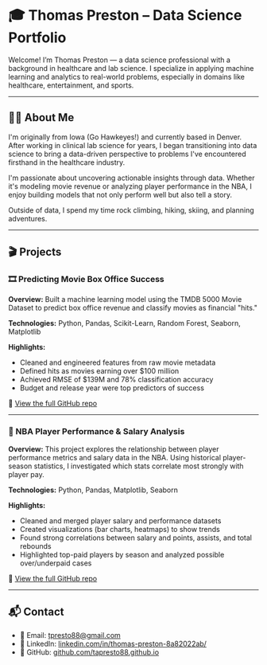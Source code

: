 # 🎓 Thomas Preston – Data Science Portfolio

Welcome! I’m Thomas Preston — a data science professional with a background in healthcare and lab science. I specialize in applying machine learning and analytics to real-world problems, especially in domains like healthcare, entertainment, and sports.

---

## 👨‍🔬 About Me

I'm originally from Iowa (Go Hawkeyes!) and currently based in Denver. After working in clinical lab science for years, I began transitioning into data science to bring a data-driven perspective to problems I've encountered firsthand in the healthcare industry.

I'm passionate about uncovering actionable insights through data. Whether it's modeling movie revenue or analyzing player performance in the NBA, I enjoy building models that not only perform well but also tell a story.

Outside of data, I spend my time rock climbing, hiking, skiing, and planning adventures.

---

## 🎬 Projects

### 🎞️ Predicting Movie Box Office Success

**Overview:** 
Built a machine learning model using the TMDB 5000 Movie Dataset to predict box office revenue and classify movies as financial "hits."

**Technologies:** 
Python, Pandas, Scikit-Learn, Random Forest, Seaborn, Matplotlib

**Highlights:**
- Cleaned and engineered features from raw movie metadata
- Defined hits as movies earning over $100 million
- Achieved RMSE of \$139M and 78% classification accuracy
- Budget and release year were top predictors of success

🔗 [View the full GitHub repo](https://github.com/tapresto88.github.io/movie-success-prediction)

---

### 🏀 NBA Player Performance & Salary Analysis

**Overview:** 
This project explores the relationship between player performance metrics and salary data in the NBA. Using historical player-season statistics, I investigated which stats correlate most strongly with player pay.

**Technologies:** 
Python, Pandas, Matplotlib, Seaborn

**Highlights:**
- Cleaned and merged player salary and performance datasets
- Created visualizations (bar charts, heatmaps) to show trends
- Found strong correlations between salary and points, assists, and total rebounds
- Highlighted top-paid players by season and analyzed possible over/underpaid cases

🔗 [View the full GitHub repo](https://github.com/tapresto88.github.io/nba-salary-analysis)

---

## 📬 Contact

- 📧 Email: tpresto88@gmail.com
- 💼 LinkedIn: [linkedin.com/in/thomas-preston-8a82022ab/](https://linkedin.com/in/thomas-preston-8a82022ab/) 
- 🐙 GitHub: [github.com/tapresto88.github.io](https://github.com/tapresto88.github.io)
